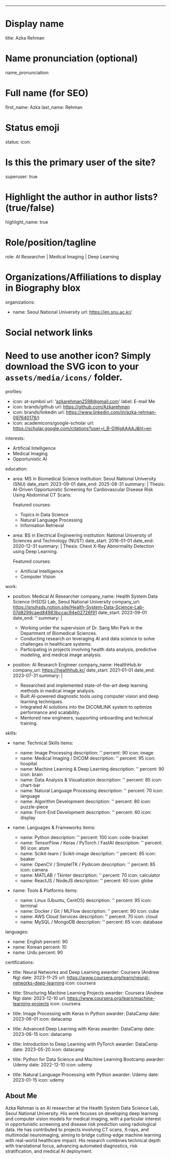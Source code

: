 ---
# Display name
title: Azka Rehman

# Name pronunciation (optional)
name_pronunciation:

# Full name (for SEO)
first_name: Azka
last_name: Rehman

# Status emoji
status:
  icon:

# Is this the primary user of the site?
superuser: true

# Highlight the author in author lists? (true/false)
highlight_name: true

# Role/position/tagline
role: AI Researcher | Medical Imaging | Deep Learning

# Organizations/Affiliations to display in Biography blox
organizations:
  - name: Seoul National University
    url: https://en.snu.ac.kr/

# Social network links
# Need to use another icon? Simply download the SVG icon to your `assets/media/icons/` folder.
profiles:
  - icon: at-symbol
    url: 'azkarehman2598@gmail.com'
    label: E-mail Me
  - icon: brands/github
    url: https://github.com/Azkarehman
  - icon: brands/linkedin
    url:  https://www.linkedin.com/in/azka-rehman-097640178/)
  - icon: academicons/google-scholar
    url: https://scholar.google.com/citations?user=l_B-GWgAAAAJ&hl=en

interests:
  - Artificial Intelligence
  - Medical Imaging
  - Opportunistic AI

education:
  - area: MS in Biomedical Science
    institution: Seoul National University (SNU)
    date_start: 2023-09-01
    date_end: 2025-08-31
    summary: |
      Thesis: AI-Driven Opportunistic Screening for Cardiovascular Disease Risk Using Abdominal CT Scans.

      Featured courses:
      - Topics in Data Science
      - Natural Language Processing
      - Information Retrieval

  - area: BS in Electrical Engineering
    institution: National University of Sciences and Technology (NUST)
    date_start: 2016-01-01
    date_end: 2020-12-31
    summary: |
      Thesis: Chest X-Ray Abnormality Detection using Deep Learning.

      Featured courses:
      - Artificial Intelligence
      - Computer Vision

work:
  - position: Medical AI Researcher
    company_name: Health System Data Science (HSDS) Lab, Seoul National University
    company_url: https://snuhsds.notion.site/Health-System-Data-Science-Lab-07d8299caed84983bccac94e02726f91
    date_start: 2023-09-01
    date_end: ''
    summary: |
      - Working under the supervision of Dr. Sang Min Park in the Department of Biomedical Sciences.
      - Conducting research on leveraging AI and data science to solve challenges in healthcare systems.
      - Participating in projects involving health data analysis, predictive modeling, and medical image analysis.

  - position: AI Research Engineer
    company_name: HealthHub.kr
    company_url: https://healthhub.kr/
    date_start: 2021-01-01
    date_end: 2023-07-31
    summary: |
      - Researched and implemented state-of-the-art deep learning methods in medical image analysis.
      - Built AI-powered diagnostic tools using computer vision and deep learning techniques.
      - Integrated AI solutions into the DICOMLINK system to optimize performance and scalability.
      - Mentored new engineers, supporting onboarding and technical training.

skills:
  - name: Technical Skills
    items:
      - name: Image Processing
        description: ''
        percent: 90
        icon: image
      - name: Medical Imaging / DICOM
        description: ''
        percent: 95
        icon: hospital
      - name: Machine Learning & Deep Learning
        description: ''
        percent: 90
        icon: brain
      - name: Data Analysis & Visualization
        description: ''
        percent: 85
        icon: chart-bar
      - name: Natural Language Processing
        description: ''
        percent: 70
        icon: language
      - name: Algorithm Development
        description: ''
        percent: 80
        icon: puzzle-piece
      - name: Front-End Development
        description: ''
        percent: 60
        icon: display

  - name: Languages & Frameworks
    items:
      - name: Python
        description: ''
        percent: 100
        icon: code-bracket
      - name: TensorFlow / Keras / PyTorch / FastAI
        description: ''
        percent: 90
        icon: atom
      - name: Scikit-learn / Scikit-image
        description: ''
        percent: 85
        icon: beaker
      - name: OpenCV / SimpleITK / Pydicom
        description: ''
        percent: 85
        icon: camera
      - name: MATLAB / Tkinter
        description: ''
        percent: 70
        icon: calculator
      - name: ReactJS / NodeJS
        description: ''
        percent: 60
        icon: globe

  - name: Tools & Platforms
    items:
      - name: Linux (Ubuntu, CentOS)
        description: ''
        percent: 95
        icon: terminal
      - name: Docker / Git / MLFlow
        description: ''
        percent: 90
        icon: cube
      - name: AWS Cloud Services
        description: ''
        percent: 70
        icon: cloud
      - name: MySQL / MongoDB
        description: ''
        percent: 65
        icon: database


languages:
  - name: English
    percent: 90
  - name: Korean
    percent: 10
  - name: Urdu
    percent: 90

certifications:
  - title: Neural Networks and Deep Learning
    awarder: Coursera (Andrew Ng)
    date: 2023-11-25
    url: https://www.coursera.org/learn/neural-networks-deep-learning
    icon: coursera

  - title: Structuring Machine Learning Projects
    awarder: Coursera (Andrew Ng)
    date: 2023-12-10
    url: https://www.coursera.org/learn/machine-learning-projects
    icon: coursera

  - title: Image Processing with Keras in Python
    awarder: DataCamp
    date: 2023-06-01
    icon: datacamp

  - title: Advanced Deep Learning with Keras
    awarder: DataCamp
    date: 2023-06-15
    icon: datacamp

  - title: Introduction to Deep Learning with PyTorch
    awarder: DataCamp
    date: 2023-05-20
    icon: datacamp

  - title: Python for Data Science and Machine Learning Bootcamp
    awarder: Udemy
    date: 2022-12-10
    icon: udemy

  - title: Natural Language Processing with Python
    awarder: Udemy
    date: 2023-01-15
    icon: udemy


## About Me

Azka Rehman is an AI researcher at the Health System Data Science Lab, Seoul National University. His work focuses on developing deep learning and computer vision models for medical imaging, with a particular interest in opportunistic screening and disease risk prediction using radiological data. He has contributed to projects involving CT scans, X-rays, and multimodal neuroimaging, aiming to bridge cutting-edge machine learning with real-world healthcare impact. His research combines technical depth with translational focus, advancing automated diagnostics, risk stratification, and medical AI deployment.

